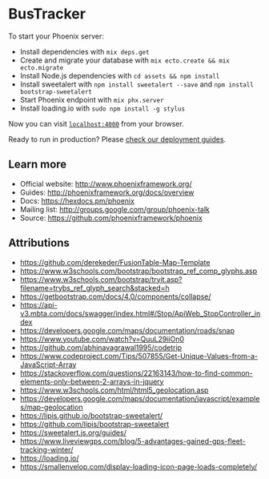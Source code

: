 # BusTracker

To start your Phoenix server:

  * Install dependencies with `mix deps.get`
  * Create and migrate your database with `mix ecto.create && mix ecto.migrate`
  * Install Node.js dependencies with `cd assets && npm install`
  * Install sweetalert with `npm install sweetalert --save` and `npm install bootstrap-sweetalert`
  * Start Phoenix endpoint with `mix phx.server`
  * Install loading.io with `sudo npm install -g stylus`

Now you can visit [`localhost:4000`](http://localhost:4000) from your browser.

Ready to run in production? Please [check our deployment guides](http://www.phoenixframework.org/docs/deployment).

## Learn more

  * Official website: http://www.phoenixframework.org/
  * Guides: http://phoenixframework.org/docs/overview
  * Docs: https://hexdocs.pm/phoenix
  * Mailing list: http://groups.google.com/group/phoenix-talk
  * Source: https://github.com/phoenixframework/phoenix
  
## Attributions

  * https://github.com/derekeder/FusionTable-Map-Template
  * https://www.w3schools.com/bootstrap/bootstrap_ref_comp_glyphs.asp
  * https://www.w3schools.com/bootstrap/tryit.asp?filename=trybs_ref_glyph_search&stacked=h
  * https://getbootstrap.com/docs/4.0/components/collapse/
  * https://api-v3.mbta.com/docs/swagger/index.html#/Stop/ApiWeb_StopController_index
  * https://developers.google.com/maps/documentation/roads/snap
  * https://www.youtube.com/watch?v=QuuL29iiOn0
  * https://github.com/abhinavagrawal1995/codetrip
  * https://www.codeproject.com/Tips/507855/Get-Unique-Values-from-a-JavaScript-Array 
  * https://stackoverflow.com/questions/22163143/how-to-find-common-elements-only-between-2-arrays-in-jquery 
  * https://www.w3schools.com/html/html5_geolocation.asp
  * https://developers.google.com/maps/documentation/javascript/examples/map-geolocation 
  * https://lipis.github.io/bootstrap-sweetalert/
  * https://github.com/lipis/bootstrap-sweetalert
  * https://sweetalert.js.org/guides/
  * https://www.liveviewgps.com/blog/5-advantages-gained-gps-fleet-tracking-winter/
  * https://loading.io/
  * https://smallenvelop.com/display-loading-icon-page-loads-completely/
